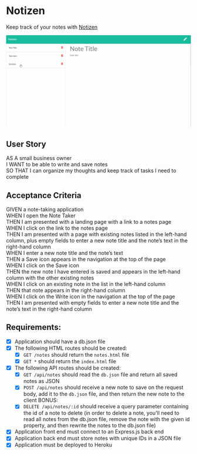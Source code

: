 # Notizen

Keep track of your notes with [Notizen](https://fathomless-caverns-21283.herokuapp.com/notes)

![Video walkthrough of how to use Notizen](./public/assets/images/walkthrough.gif)

## User Story
AS A small business owner  
I WANT to be able to write and save notes  
SO THAT I can organize my thoughts and keep track of tasks I need to complete  

## Acceptance Criteria
GIVEN a note-taking application  
WHEN I open the Note Taker  
THEN I am presented with a landing page with a link to a notes page  
WHEN I click on the link to the notes page  
THEN I am presented with a page with existing notes listed in the left-hand column, plus empty fields to enter a new note title and the note’s text in the right-hand column  
WHEN I enter a new note title and the note’s text  
THEN a Save icon appears in the navigation at the top of the page  
WHEN I click on the Save icon  
THEN the new note I have entered is saved and appears in the left-hand column with the other existing notes  
WHEN I click on an existing note in the list in the left-hand column  
THEN that note appears in the right-hand column  
WHEN I click on the Write icon in the navigation at the top of the page  
THEN I am presented with empty fields to enter a new note title and the note’s text in the right-hand column  

## Requirements:
  - [x] Application should have a db.json file
  - [x] The following HTML routes should be created:
    - [x] `GET /notes` should return the `notes.html` file
    - [x] `GET *` should return the `index.html` file
  - [x] The following API routes should be created:
    - [x] `GET /api/notes` should read the `db.json` file and return all saved notes as JSON
    - [x] `POST /api/notes` should receive a new note to save on the request body, add it to the `db.json` file, and then return the new note to the client
    BONUS: 
    - [x] `DELETE /api/notes/:id` should receive a query parameter containing the id of a note to delete (in order to delete a note, you'll need to read all notes from the db.json file, remove the note with the given id property, and then rewrite the notes to the db.json file)

  - [x] Application front end must connect to an Express.js back end
  - [x] Application back end must store notes with unique IDs in a JSON file
  - [x] Application must be deployed to Heroku